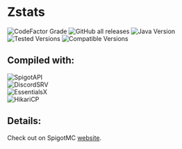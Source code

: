 # Zstats
<img alt="CodeFactor Grade" src="https://img.shields.io/codefactor/grade/github/zerrium/zstats?style=for-the-badge"> <img alt="GitHub all releases" src="https://img.shields.io/github/downloads/zerrium/zstats/total?label=Total%20Downloads&style=for-the-badge"> <img alt="Java Version" src="https://img.shields.io/badge/JDK%20Version-8--11-orange?style=for-the-badge"> <br>
<img alt="Tested Versions" src="https://img.shields.io/badge/Tested%20Versions-1.12%2C%201.15--1.16.4-blue?style=for-the-badge"> <img alt="Compatible Versions" src="https://img.shields.io/badge/Compatible%20Versions-1.8--1.16.4-black?style=for-the-badge">

## Compiled with:
<img alt="SpigotAPI" src="https://img.shields.io/badge/SpigotAPI-1.16.4-yellow?style=for-the-badge"><br>
<img alt="DiscordSRV" src="https://img.shields.io/badge/DiscordSRV-1.21.1-yellow?style=for-the-badge"><br>
<img alt="EssentialsX" src="https://img.shields.io/badge/EssentialsX-2.18.2-yellow?style=for-the-badge"><br>
<img alt="HikariCP" src="https://img.shields.io/badge/HikariCP-3.4.5-yellow?style=for-the-badge"><br>

## Details:
Check out on SpigotMC [website](https://www.spigotmc.org/resources/zstats.87724/).

